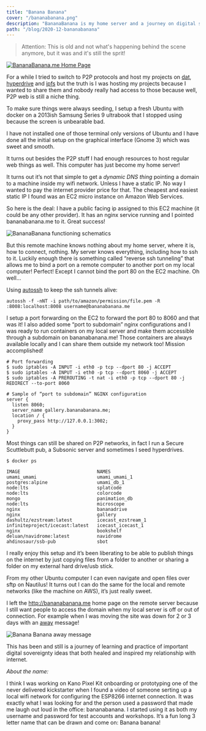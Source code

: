 ```yaml
---
title: "Banana Banana"
cover: "/bananabanana.png"
description: "BananaBanana is my home server and a journey on digital sovereignty ideas that both healed my relationship with internet."
path: "/blog/2020-12-bananabanana"
---
```


> Attention: This is old and not what's happening behind the scene anymore, but it was and it's still the sprit!

[![BananaBanana.me Home Page](./bananabanana.png)](http://bananabanana.me)

For a while I tried to switch to P2P protocols and host my projects on [dat](https://dat.foundation/), [hyperdrive](https://hypercore-protocol.org/#hyperdrive) and [ipfs](https://ipfs.io/) but the truth is I was hosting my projects because I wanted to share them and nobody really had access to those because well, P2P web is still a niche thing.

To make sure things were always seeding, I setup a fresh Ubuntu with docker on a 2013ish Samsung Series 9 ultrabook that I stopped using because the screen is unbearable bad.

I have not installed one of those terminal only versions of Ubuntu and I have done all the initial setup on the graphical interface (Gnome 3) which was sweet and smooth.

It turns out besides the P2P stuff I had enough resources to host regular web things as well. This computer has just become my home server!

It turns out it’s not that simple to get a *dynamic DNS thing* pointing a domain to a machine inside my wifi network. Unless I have a static IP. No way I wanted to pay the internet provider price for that. The cheapest and easiest static IP I found was an EC2 micro instance on Amazon Web Services.

So here is the deal: I have a public facing ip assigned to this EC2 machine (it could be any other provider). It has an nginx service running and I pointed bananabanana.me to it. Great success!

![BananaBanana functioning schematics](./bananabanana_map.png)

But this remote machine knows nothing about my home server, where it is, how to connect, nothing. My server knows everything, including how to ssh to it. Luckily enough there is something called “reverse ssh tunneling” that allows me to bind a port on a remote computer to another port on my local computer! Perfect! Except I cannot bind the port 80 on the EC2 machine. Oh well...

Using [autossh](https://linux.die.net/man/1/autossh) to keep the ssh tunnels alive:

```
autossh -f -nNT -i path/to/amazon/permission/file.pem -R :8008:localhost:8008 username@bananabanana.me
```

I setup a port forwarding on the EC2 to forward the port 80 to 8060 and that was it! I also added some “port to subdomain” nginx configurations and I was ready to run containers on my local server and make them accessible through a subdomain on bananabanana.me! Those containers are always available locally and I can share them outside my network too! Mission accomplished!

```
# Port forwarding
$ sudo iptables -A INPUT -i eth0 -p tcp --dport 80 -j ACCEPT
$ sudo iptables -A INPUT -i eth0 -p tcp --dport 8060 -j ACCEPT
$ sudo iptables -A PREROUTING -t nat -i eth0 -p tcp --dport 80 -j REDIRECT --to-port 8060
```

```
# Sample of “port to subdomain” NGINX configuration
server {
  listen 8060;
  server_name gallery.bananabanana.me;
  location / {
    proxy_pass http://127.0.0.1:3002;
  }
}
```

Most things can still be shared on P2P networks, in fact I run a Secure Scuttlebutt pub, a Subsonic server and sometimes I seed hyperdrives.

```
$ docker ps

IMAGE                            NAMES
umami_umami                      umami_umami_1
postgres:alpine                  umami_db_1
node:lts                         splatcode
node:lts                         colorcode
mongo                            panimation_db
node:lts                         microscope
nginx                            bananadrive
nginx                            gallery
dashultz/ezstream:latest         icecast_ezstream_1
infiniteproject/icecast:latest   icecast_icecast_1
nginx                            bookshelf
deluan/navidrome:latest          navidrome
ahdinosaur/ssb-pub               sbot
```

I really enjoy this setup and it’s been liberating to be able to publish things on the internet by just copying files from a folder to another or sharing a folder on my external hard drive/usb stick.

From my other Ubuntu computer I can even navigate and open files over sftp on Nautilus! It turns out I can do the same for the local and remote networks (like the machine on AWS), it’s just really sweet.

I left the http://bananabanana.me home page on the remote server because I still want people to access the domain when my local server is off or out of connection. For example when I was moving the site was down for 2 or 3 days with an [away](http://bananabanana.me/away.html) message!

![Banana Banana away message](./bananabanana_away.png)

This has been and still is a journey of learning and practice of important digital sovereignty ideas that both healed and inspired my relationship with internet.

*About the name:*

I think I was working on Kano Pixel Kit onboarding or prototyping one of the never delivered kickstarter when I found a video of someone serting up a local wifi network for configuring the ESP8266 internet connection. It was exactly what I was looking for and the person used a password that made me laugh out loud in the office: bananabanana. I started using it as both my username and password for test accounts and workshops. It’s a fun long 3 letter name that can be drawn and come on: Banana banana!
